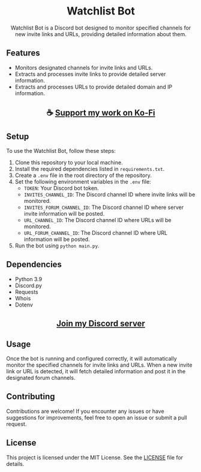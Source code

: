 <div align="center">

# Watchlist Bot

Watchlist Bot is a Discord bot designed to monitor specified channels for new invite links and URLs, providing detailed information about them.

</div>

## Features
- Monitors designated channels for invite links and URLs.
- Extracts and processes invite links to provide detailed server information.
- Extracts and processes URLs to provide detailed domain and IP information.

<div align="center">

## ☕ [Support my work on Ko-Fi](https://ko-fi.com/thatsinewave)

</div>

## Setup
To use the Watchlist Bot, follow these steps:

1. Clone this repository to your local machine.
2. Install the required dependencies listed in `requirements.txt`.
3. Create a `.env` file in the root directory of the repository.
4. Set the following environment variables in the `.env` file:
   - `TOKEN`: Your Discord bot token.
   - `INVITES_CHANNEL_ID`: The Discord channel ID where invite links will be monitored.
   - `INVITES_FORUM_CHANNEL_ID`: The Discord channel ID where server invite information will be posted.
   - `URL_CHANNEL_ID`: The Discord channel ID where URLs will be monitored.
   - `URL_FORUM_CHANNEL_ID`: The Discord channel ID where URL information will be posted.
5. Run the bot using `python main.py`.

## Dependencies
- Python 3.9
- Discord.py
- Requests
- Whois
- Dotenv

<div align="center">

## [Join my Discord server](https://discord.gg/2nHHHBWNDw)

</div>

## Usage
Once the bot is running and configured correctly, it will automatically monitor the specified channels for invite links and URLs. When a new invite link or URL is detected, it will fetch detailed information and post it in the designated forum channels.

## Contributing
Contributions are welcome! If you encounter any issues or have suggestions for improvements, feel free to open an issue or submit a pull request.

## License
This project is licensed under the MIT License. See the [LICENSE](LICENSE) file for details.
